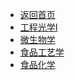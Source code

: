 * [返回首页](/#)
* [工程光学I](/course_pages/(原)食品装备工程与科学学院/工程光学I)
* [微生物学](/course_pages/(原)食品装备工程与科学学院/微生物学)
* [食品工艺学](/course_pages/(原)食品装备工程与科学学院/食品工艺学)
* [食品化学](/course_pages/(原)食品装备工程与科学学院/食品化学)
